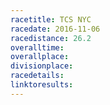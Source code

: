 ```yaml
---
racetitle: TCS NYC
racedate: 2016-11-06
racedistance: 26.2
overalltime: 
overallplace: 
divisionplace: 
racedetails: 
linktoresults: 
---
```


